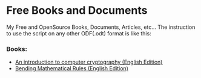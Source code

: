 # Free Books and Documents
My Free and OpenSource Books, Documents, Articles, etc...
The instruction to use the script on any other ODF(.odt) format is like this:

### Books:
* [An introduction to computer cryptography (English Edition)](https://github.com/TadavomnisT/Free_Books-Documents/tree/main/An_introduction_to_computer_cryptography_EN)
* [Bending Mathematical Rules (English Edition)](https://github.com/TadavomnisT/Free_Books-Documents/tree/main/Bending_mathematical_rules_EN)
